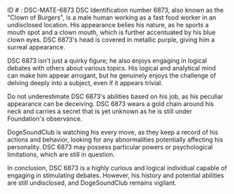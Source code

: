 ID # : DSC-MATE-6873
DSC Identification number 6873, also known as the "Clown of Burgers", is a male human working as a fast food worker in an undisclosed location. His appearance belies his nature, as he sports a mouth spot and a clown mouth, which is further accentuated by his blue clown eyes. DSC 6873's head is covered in metallic purple, giving him a surreal appearance.

DSC 6873 isn't just a quirky figure; he also enjoys engaging in logical debates with others about various topics. His logical and analytical mind can make him appear arrogant, but he genuinely enjoys the challenge of delving deeply into a subject, even if it appears trivial.

Do not underestimate DSC 6873's abilities based on his job, as his peculiar appearance can be deceiving. DSC 6873 wears a gold chain around his neck and carries a secret that is yet unknown as he is still under Foundation's observance.

DogeSoundClub is watching his every move, as they keep a record of his actions and behavior, looking for any abnormalities potentially affecting his personality. DSC 6873 may possess particular powers or psychological limitations, which are still in question.

In conclusion, DSC 6873 is a highly curious and logical individual capable of engaging in stimulating debates. However, his history and potential abilities are still undisclosed, and DogeSoundClub remains vigilant.